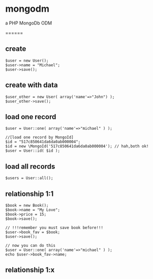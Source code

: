 mongodm
=======

a PHP MongoDb ODM 


======

create
------

	$user = new User();
	$user->name = "Michael";
	$user->save();

create with data
------
	
	$user_other = new User( array('name'=>"John") );
	$user_other->save();

load one record
------

	$user = User::one( array('name'=>"michael" ) );

	//[load one record by MongoId]
	$id = "517c850641da6da0ab000004";
	$id = new \MongoId('517c850641da6da0ab000004'); // hah,both ok!
	$user = User::id( $id );

load all records
------
	$users = User::all();

relationship 1:1
------

	$book = new Book();
	$book->name = "My Love";
	$book->price = 15;
	$book->save();

	// !!!remember you must save book before!!!
	$user->book_fav = $book;
	$user->save();

	// now you can do this
	$user = User::one( array('name'=>"michael" ) );
	echo $user->book_fav->name;


relationship 1:x
------
